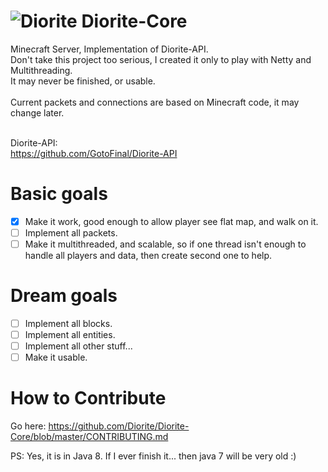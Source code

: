 # ![Diorite](http://hydra-media.cursecdn.com/minecraft.gamepedia.com/0/08/Diorite.png?version=b51c48a2486c6efd87f3ba9b13c8738a) Diorite-Core
Minecraft Server, Implementation of Diorite-API. <br>
Don't take this project too serious, I created it only to play with Netty and Multithreading. <br>
It may never be finished, or usable.<br><br>
Current packets and connections are based on Minecraft code, it may change later.<br><br>

Diorite-API: <br>
https://github.com/GotoFinal/Diorite-API

# Basic goals
- [x] Make it work, good enough to allow player see flat map, and walk on it.
- [ ] Implement all packets.
- [ ] Make it multithreaded, and scalable, so if one thread isn't enough to handle all players and data, then create second one to help.

# Dream goals
- [ ] Implement all blocks.
- [ ] Implement all entities.
- [ ] Implement all other stuff...
- [ ] Make it usable. 

# How to Contribute
Go here: https://github.com/Diorite/Diorite-Core/blob/master/CONTRIBUTING.md

PS: Yes, it is in Java 8. If I ever finish it... then java 7 will be very old :)

